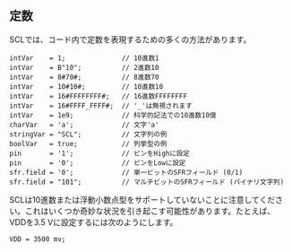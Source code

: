 ## 定数
SCLでは、コード内で定数を表現するための多くの方法があります。

```scl
intVar    = 1;              // 10進数1
intVar    = B"10";          // 2進数10
intVar    = 8#70#;          // 8進数70
intVar    = 10#10#;         // 10進数10
intVar    = 16#FFFFFFFF#;   // 16進数FFFFFFFF
intVar    = 16#FFFF_FFFF#;  // '_'は無視されます
intVar    = 1e9;            // 科学的記法での10進数10億
charVar   = 'a';            // 文字'a'
stringVar = "SCL";          // 文字列の例
boolVar   = true;           // 列挙型の例
pin       = '1';            // ピンをHighに設定
pin       = '0';            // ピンをLowに設定
sfr.field = '0';            // 単一ビットのSFRフィールド (0/1)
sfr.field = "101";          // マルチビットのSFRフィールド (バイナリ文字列)
```

SCLは10進数または浮動小数点型をサポートしていないことに注意してください。これはいくつか奇妙な状況を引き起こす可能性があります。たとえば、VDDを3.5 Vに設定するには次のようにします。

```scl
VDD = 3500 mv;
```